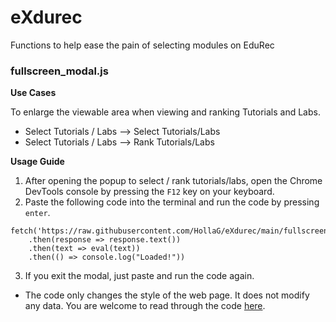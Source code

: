 # eXdurec
Functions to help ease the pain of selecting modules on EduRec

### fullscreen_modal.js
**Use Cases**

To enlarge the viewable area when viewing and ranking Tutorials and Labs.
- Select Tutorials / Labs --> Select Tutorials/Labs
- Select Tutorials / Labs --> Rank Tutorials/Labs

**Usage Guide**
1. After opening the popup to select / rank tutorials/labs, open the Chrome DevTools console by pressing the `F12` key on your keyboard.
2. Paste the following code into the terminal and run the code by pressing `enter`.
```
fetch('https://raw.githubusercontent.com/HollaG/eXdurec/main/fullscreen_modal.js')
    .then(response => response.text())
    .then(text => eval(text))
    .then(() => console.log("Loaded!"))
```
3. If you exit the modal, just paste and run the code again.
* The code only changes the style of the web page. It does not modify any data. You are welcome to read through the code [here](https://github.com/HollaG/eXdurec/blob/main/fullscreen_modal.js).
